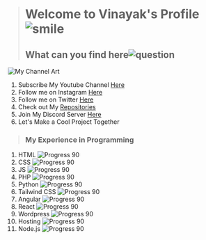># Welcome to Vinayak's Profile  ![smile](https://github.githubassets.com/images/icons/emoji/unicode/1f604.png)
>## What can you find here![question](https://github.githubassets.com/images/icons/emoji/unicode/2753.png)

![My Channel Art](/Images/channel4_banner.jpg)

 1. Subscribe My Youtube Channel [Here](https://youtube.com/c/AetherLapse)
 2. Follow me on Instagram [Here](https://www.instagram.com/aetherlapse/)
 3.  Follow me on Twitter [Here](https://twitter.com/aether_lapse)
 4.  Check out My [Repositories](https://github.com/Vinayak-Kunwar?tab=repositories)
 5.  Join My Discord Server [Here](https://discord.gg/jPhaQCsqyx)
 6.  Let's Make a Cool Project Together
 
 
> ### My Experience in Programming
 
 1. HTML ![Progress 90](https://progress-bar.dev/90)
 2.  CSS ![Progress 90](https://progress-bar.dev/60)
 3.  JS  ![Progress 90](https://progress-bar.dev/45)
 4.  PHP ![Progress 90](https://progress-bar.dev/30)
 5.  Python ![Progress 90](https://progress-bar.dev/50)
 6.  Tailwind CSS ![Progress 90](https://progress-bar.dev/10)
 7.  Angular ![Progress 90](https://progress-bar.dev/20)
 8.  React ![Progress 90](https://progress-bar.dev/30)
 9.  Wordpress ![Progress 90](https://progress-bar.dev/100)
 10. Hosting ![Progress 90](https://progress-bar.dev/100)
 11. Node.js ![Progress 90](https://progress-bar.dev/65)

 
 

 

